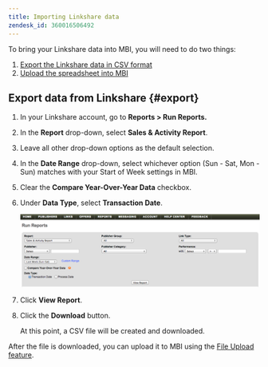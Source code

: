```yaml
---
title: Importing Linkshare data
zendesk_id: 360016506492
---
```


To bring your Linkshare data into MBI, you will need to do two things:

1. [Export the Linkshare data in CSV format](../#export)
1. [Upload the spreadsheet into MBI](../connecting-data/using-file-uploader.md)

## Export data from Linkshare {#export}

1. In your Linkshare account, go to **Reports > Run Reports.**

1. In the **Report** drop-down, select **Sales & Activity Report**.

1. Leave all other drop-down options as the default selection.

1. In the **Date Range** drop-down, select whichever option (Sun - Sat, Mon - Sun) matches with your Start of Week settings in MBI.

1. Clear the **Compare Year-Over-Year Data** checkbox.

1. Under **Data Type**, select **Transaction Date**.

    ![importing\_linkshare\_data.png](../../../assets/importing_linkshare_data.png)

1. Click **View Report**.

1. Click the **Download** button.

   At this point, a CSV file will be created and downloaded.

After the file is downloaded, you can upload it to MBI using the [File Upload feature](../connecting-data/using-file-uploader.md).
